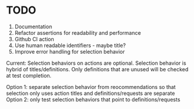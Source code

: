 # TODO

1. Documentation
2. Refactor assertions for readability and performance
3. Github CI action
4. Use human readable identifiers - maybe title?
5. Improve error handling for selection behavior

Current: Selection behaviors on actions are optional. Selection behavior is hybrid of titles/definitions. Only definitions that are unused will be checked at test completion.

Option 1: separate selection behavior from reocommendations so that selection only uses action titles and definitions/requests are separate
Option 2: only test selection behaviors that point to definitions/requests
